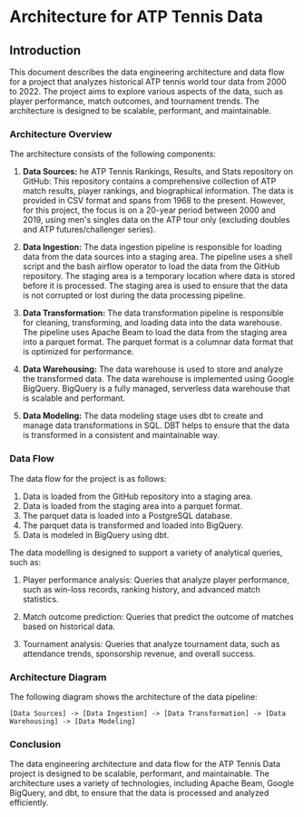 # Architecture for ATP Tennis Data

## Introduction

This document describes the data engineering architecture and data flow for a project that analyzes historical ATP tennis world tour data from 2000 to 2022. The project aims to explore various aspects of the data, such as player performance, match outcomes, and tournament trends. The architecture is designed to be scalable, performant, and maintainable.

### Architecture Overview

The architecture consists of the following components:

1. **Data Sources:** he ATP Tennis Rankings, Results, and Stats repository on GitHub: This repository contains a comprehensive collection of ATP match results, player rankings, and biographical information. The data is provided in CSV format and spans from 1968 to the present. However, for this project, the focus is on a 20-year period between 2000 and 2019, using men's singles data on the ATP tour only (excluding doubles and ATP futures/challenger series).

2. **Data Ingestion:** The data ingestion pipeline is responsible for loading data from the data sources into a staging area. The pipeline uses a shell script and the bash airflow operator to load the data from the GitHub repository. The staging area is a temporary location where data is stored before it is processed. The staging area is used to ensure that the data is not corrupted or lost during the data processing pipeline.

3. **Data Transformation:** The data transformation pipeline is responsible for cleaning, transforming, and loading data into the data warehouse. The pipeline uses Apache Beam to load the data from the staging area into a parquet format. The parquet format is a columnar data format that is optimized for performance.

4. **Data Warehousing:** The data warehouse is used to store and analyze the transformed data. The data warehouse is implemented using Google BigQuery. BigQuery is a fully managed, serverless data warehouse that is scalable and performant.

5. **Data Modeling:** The data modeling stage uses dbt to create and manage data transformations in SQL. DBT helps to ensure that the data is transformed in a consistent and maintainable way.

### Data Flow

The data flow for the project is as follows:

1. Data is loaded from the GitHub repository into a staging area.
2. Data is loaded from the staging area into a parquet format.
3. The parquet data is loaded into a PostgreSQL database.
4. The parquet data is transformed and loaded into BigQuery.
5. Data is modeled in BigQuery using dbt.

The data modelling is designed to support a variety of analytical queries, such as:

1. Player performance analysis: Queries that analyze player performance, such as win-loss records, ranking history, and advanced match statistics.

2. Match outcome prediction: Queries that predict the outcome of matches based on historical data.

3. Tournament analysis: Queries that analyze tournament data, such as attendance trends, sponsorship revenue, and overall success.

### Architecture Diagram

The following diagram shows the architecture of the data pipeline:

```none
[Data Sources] -> [Data Ingestion] -> [Data Transformation] -> [Data Warehousing] -> [Data Modeling]
```

### Conclusion

The data engineering architecture and data flow for the ATP Tennis Data project is designed to be scalable, performant, and maintainable. The architecture uses a variety of technologies, including Apache Beam, Google BigQuery, and dbt, to ensure that the data is processed and analyzed efficiently.
